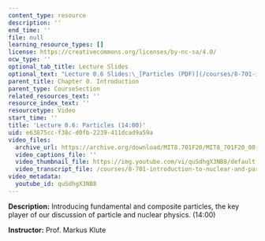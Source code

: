 ```yaml
---
content_type: resource
description: ''
end_time: ''
file: null
learning_resource_types: []
license: https://creativecommons.org/licenses/by-nc-sa/4.0/
ocw_type: ''
optional_tab_title: Lecture Slides
optional_text: "Lecture 0.6 Slides:\_[Particles (PDF)](/courses/8-701-introduction-to-nuclear-and-particle-physics-fall-2020/resources/mit8_701f20_lec0-6)"
parent_title: Chapter 0. Introduction
parent_type: CourseSection
related_resources_text: ''
resource_index_text: ''
resourcetype: Video
start_time: ''
title: 'Lecture 0.6: Particles (14:00)'
uid: e63875cc-f38c-d0fb-2239-411dcad9a59a
video_files:
  archive_url: https://archive.org/download/MIT8.701F20/MIT8_701F20_00-06_Particles_300k.mp4
  video_captions_file: ''
  video_thumbnail_file: https://img.youtube.com/vi/quSdhgX3NB8/default.jpg
  video_transcript_file: /courses/8-701-introduction-to-nuclear-and-particle-physics-fall-2020/7450b2a67cb10c8b1c2c44efad88ec90_quSdhgX3NB8.pdf
video_metadata:
  youtube_id: quSdhgX3NB8
---
```


**Description:** Introducing fundamental and composite particles, the key player of our discussion of particle and nuclear physics. (14:00)

**Instructor:** Prof. Markus Klute

